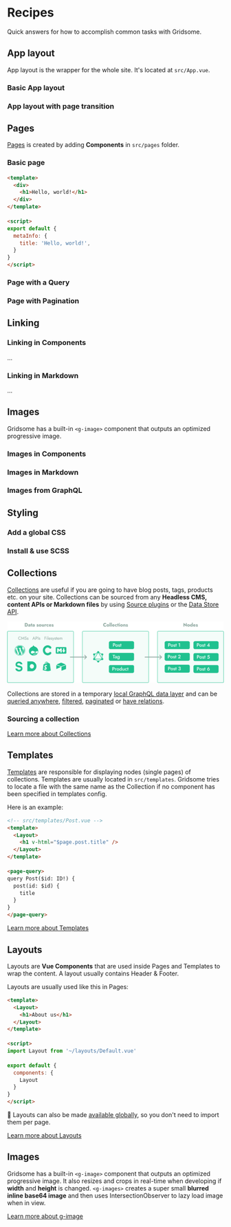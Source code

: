 # Recipes

Quick answers for how to accomplish common tasks with Gridsome.

## App layout
App layout is the wrapper for the whole site. It's located at `src/App.vue`.

### Basic App layout

### App layout with page transition


## Pages
[Pages](/docs/pages/) is created by adding **Components** in `src/pages` folder.


### Basic page

```html
<template>
  <div>
    <h1>Hello, world!</h1>
  </div>
</template>

<script>
export default {
  metaInfo: {
    title: 'Hello, world!',
  }
}
</script>
```

### Page with a Query

### Page with Pagination

## Linking


### Linking in Components
...

### Linking in Markdown
...

## Images
Gridsome has a built-in `<g-image>` component that outputs an optimized progressive image.

### Images in Components

### Images in Markdown

### Images from GraphQL


## Styling

### Add a global CSS

### Install & use SCSS



## Collections
[Collections](/docs/collections/) are useful if you are going to have blog posts, tags, products etc. on your site. Collections can be sourced from any **Headless CMS, content APIs or Markdown files** by using [Source plugins](/plugins) or the [Data Store API](/docs/data-store-api/).

![Collections](./images/node-pages.png)

Collections are stored in a temporary [local GraphQL data layer](/docs/data-layer/) and can be [queried anywhere](/docs/querying-data/), [filtered](/docs/filtering-data/), [paginated](/docs/pagination/) or [have relations](/docs/taxonomies/).

### Sourcing a collection


[Learn more about Collections](/docs/collections/)

## Templates
[Templates](/docs/templates/) are responsible for displaying nodes (single pages) of collections. Templates are usually located in `src/templates`. Gridsome tries to locate a file with the same name as the Collection if no component has been specified in templates config.

Here is an example:

```html
<!-- src/templates/Post.vue -->
<template>
  <Layout>
  	<h1 v-html="$page.post.title" />
  </Layout>
</template>

<page-query>
query Post($id: ID!) {
  post(id: $id) {
    title
  }
}
</page-query>
```

[Learn more about Templates](/docs/templates/)

## Layouts
Layouts are **Vue Components** that are used inside Pages and Templates to wrap the content. A layout usually contains Header & Footer.

Layouts are usually used like this in Pages:

```html
<template>
  <Layout>
  	<h1>About us</h1>
  </Layout>
</template>

<script>
import Layout from '~/layouts/Default.vue'

export default {
  components: {
    Layout
  }
}
</script>
```

🙌 Layouts can also be made [available globally](/docs/layouts#make-a-layout-global), so you don't need to import them per page.

[Learn more about Layouts](/docs/layouts/)


## Images
Gridsome has a built-in `<g-image>` component that outputs an optimized progressive image. It also resizes and crops in real-time when developing if **width** and **height** is changed. `<g-images>` creates a super small **blurred inline base64 image** and then uses IntersectionObserver to lazy load image when in view.

[Learn more about g-image](/docs/images/)


